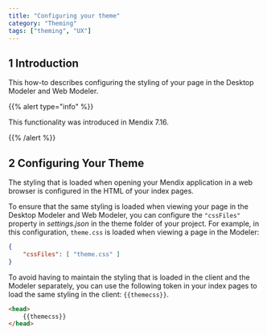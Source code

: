 ```yaml
---
title: "Configuring your theme"
category: "Theming"
tags: ["theming", "UX"]
---
```


## 1 Introduction

This how-to describes configuring the styling of your page in the Desktop Modeler and Web Modeler.

{{% alert type="info" %}}

This functionality was introduced in Mendix 7.16.

{{% /alert %}}

## 2 Configuring Your Theme

The styling that is loaded when opening your Mendix application in a web browser is configured in the HTML of your index pages.

To ensure that the same styling is loaded when viewing your page in the Desktop Modeler and Web Modeler, you can configure the `"cssFiles"` property in *settings.json* in the theme folder of your project. For example, in this configuration, `theme.css` is loaded when viewing a page in the Modeler:

```json
{
    "cssFiles": [ "theme.css" ]
}
```

To avoid having to maintain the styling that is loaded in the client and the Modeler separately, you can use the following token in your index pages to load the same styling in the client: `{{themecss}}`.

```html
<head>
    {{themecss}}
</head>
```

